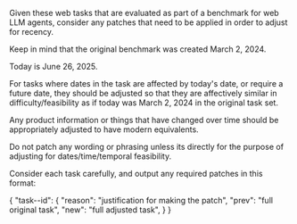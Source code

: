 Given these web tasks that are evaluated as part of a benchmark for web LLM agents, consider any patches that need to be applied in order to adjust for recency.

Keep in mind that the original benchmark was created March 2, 2024.

Today is June 26, 2025.

For tasks where dates in the task are affected by today's date, or require a future date, they should be adjusted so that they are affectively similar in difficulty/feasibility as if today was March 2, 2024 in the original task set.

Any product information or things that have changed over time should be appropriately adjusted to have modern equivalents.

Do not patch any wording or phrasing unless its directly for the purpose of adjusting for dates/time/temporal feasibility.

Consider each task carefully, and output any required patches in this format:

{
    "task--id": {
        "reason": "justification for making the patch",
        "prev": "full original task",
        "new": "full adjusted task",
    }
}